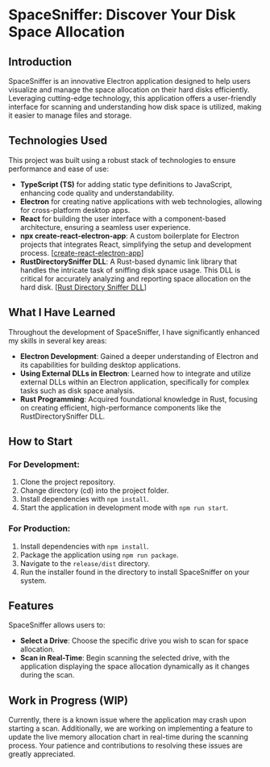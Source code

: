 # SpaceSniffer: Discover Your Disk Space Allocation

## Introduction
SpaceSniffer is an innovative Electron application designed to help users visualize and manage the space allocation on their hard disks efficiently. Leveraging cutting-edge technology, this application offers a user-friendly interface for scanning and understanding how disk space is utilized, making it easier to manage files and storage.

## Technologies Used
This project was built using a robust stack of technologies to ensure performance and ease of use:
- **TypeScript (TS)** for adding static type definitions to JavaScript, enhancing code quality and understandability.
- **Electron** for creating native applications with web technologies, allowing for cross-platform desktop apps.
- **React** for building the user interface with a component-based architecture, ensuring a seamless user experience.
- **npx create-react-electron-app**: A custom boilerplate for Electron projects that integrates React, simplifying the setup and development process. [[create-react-electron-app](https://www.npmjs.com/package/create-react-electron-app)]
- **RustDirectorySniffer DLL**: A Rust-based dynamic link library that handles the intricate task of sniffing disk space usage. This DLL is critical for accurately analyzing and reporting space allocation on the hard disk. [[Rust Directory Sniffer DLL](https://github.com/AviadCohen24/RustDirectorySniffer)]

## What I Have Learned
Throughout the development of SpaceSniffer, I have significantly enhanced my skills in several key areas:
- **Electron Development**: Gained a deeper understanding of Electron and its capabilities for building desktop applications.
- **Using External DLLs in Electron**: Learned how to integrate and utilize external DLLs within an Electron application, specifically for complex tasks such as disk space analysis.
- **Rust Programming**: Acquired foundational knowledge in Rust, focusing on creating efficient, high-performance components like the RustDirectorySniffer DLL.

## How to Start

### For Development:
1. Clone the project repository.
2. Change directory (cd) into the project folder.
3. Install dependencies with `npm install`.
4. Start the application in development mode with `npm run start`.

### For Production:
1. Install dependencies with `npm install`.
2. Package the application using `npm run package`.
3. Navigate to the `release/dist` directory.
4. Run the installer found in the directory to install SpaceSniffer on your system.

## Features
SpaceSniffer allows users to:
- **Select a Drive**: Choose the specific drive you wish to scan for space allocation.
- **Scan in Real-Time**: Begin scanning the selected drive, with the application displaying the space allocation dynamically as it changes during the scan.

## Work in Progress (WIP)
Currently, there is a known issue where the application may crash upon starting a scan. Additionally, we are working on implementing a feature to update the live memory allocation chart in real-time during the scanning process. Your patience and contributions to resolving these issues are greatly appreciated.
